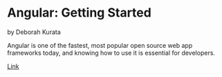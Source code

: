 # Angular: Getting Started
by Deborah Kurata

Angular is one of the fastest, most popular open source web app frameworks today, and knowing how to use it is essential for developers. 

[Link](https://app.pluralsight.com/library/courses/angular-2-getting-started-update/table-of-contents)